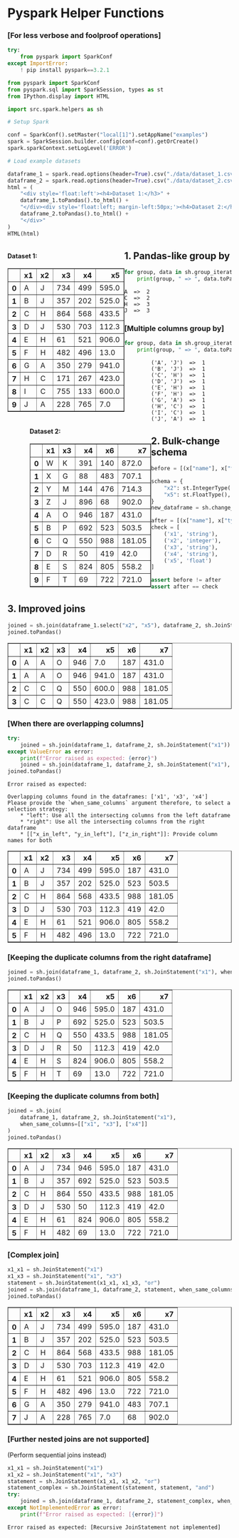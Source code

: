# Pyspark Helper Functions
### [For less verbose and foolproof operations]


```python
try:
    from pyspark import SparkConf
except ImportError:
    ! pip install pyspark==3.2.1

from pyspark import SparkConf
from pyspark.sql import SparkSession, types as st
from IPython.display import HTML

import src.spark.helpers as sh
```


```python
# Setup Spark

conf = SparkConf().setMaster("local[1]").setAppName("examples")
spark = SparkSession.builder.config(conf=conf).getOrCreate()
spark.sparkContext.setLogLevel('ERROR')
```


```python
# Load example datasets

dataframe_1 = spark.read.options(header=True).csv("./data/dataset_1.csv")
dataframe_2 = spark.read.options(header=True).csv("./data/dataset_2.csv")
html = (
    "<div style='float:left'><h4>Dataset 1:</h3>" +
    dataframe_1.toPandas().to_html() + 
    "</div><div style='float:left; margin-left:50px;'><h4>Dataset 2:</h3>" +
    dataframe_2.toPandas().to_html() +
    "</div>"
)
HTML(html)
```




<div style='float:left'><h4>Dataset 1:</h3><table border="1" class="dataframe">
  <thead>
    <tr style="text-align: right;">
      <th></th>
      <th>x1</th>
      <th>x2</th>
      <th>x3</th>
      <th>x4</th>
      <th>x5</th>
    </tr>
  </thead>
  <tbody>
    <tr>
      <th>0</th>
      <td>A</td>
      <td>J</td>
      <td>734</td>
      <td>499</td>
      <td>595.0</td>
    </tr>
    <tr>
      <th>1</th>
      <td>B</td>
      <td>J</td>
      <td>357</td>
      <td>202</td>
      <td>525.0</td>
    </tr>
    <tr>
      <th>2</th>
      <td>C</td>
      <td>H</td>
      <td>864</td>
      <td>568</td>
      <td>433.5</td>
    </tr>
    <tr>
      <th>3</th>
      <td>D</td>
      <td>J</td>
      <td>530</td>
      <td>703</td>
      <td>112.3</td>
    </tr>
    <tr>
      <th>4</th>
      <td>E</td>
      <td>H</td>
      <td>61</td>
      <td>521</td>
      <td>906.0</td>
    </tr>
    <tr>
      <th>5</th>
      <td>F</td>
      <td>H</td>
      <td>482</td>
      <td>496</td>
      <td>13.0</td>
    </tr>
    <tr>
      <th>6</th>
      <td>G</td>
      <td>A</td>
      <td>350</td>
      <td>279</td>
      <td>941.0</td>
    </tr>
    <tr>
      <th>7</th>
      <td>H</td>
      <td>C</td>
      <td>171</td>
      <td>267</td>
      <td>423.0</td>
    </tr>
    <tr>
      <th>8</th>
      <td>I</td>
      <td>C</td>
      <td>755</td>
      <td>133</td>
      <td>600.0</td>
    </tr>
    <tr>
      <th>9</th>
      <td>J</td>
      <td>A</td>
      <td>228</td>
      <td>765</td>
      <td>7.0</td>
    </tr>
  </tbody>
</table></div><div style='float:left; margin-left:50px;'><h4>Dataset 2:</h3><table border="1" class="dataframe">
  <thead>
    <tr style="text-align: right;">
      <th></th>
      <th>x1</th>
      <th>x3</th>
      <th>x4</th>
      <th>x6</th>
      <th>x7</th>
    </tr>
  </thead>
  <tbody>
    <tr>
      <th>0</th>
      <td>W</td>
      <td>K</td>
      <td>391</td>
      <td>140</td>
      <td>872.0</td>
    </tr>
    <tr>
      <th>1</th>
      <td>X</td>
      <td>G</td>
      <td>88</td>
      <td>483</td>
      <td>707.1</td>
    </tr>
    <tr>
      <th>2</th>
      <td>Y</td>
      <td>M</td>
      <td>144</td>
      <td>476</td>
      <td>714.3</td>
    </tr>
    <tr>
      <th>3</th>
      <td>Z</td>
      <td>J</td>
      <td>896</td>
      <td>68</td>
      <td>902.0</td>
    </tr>
    <tr>
      <th>4</th>
      <td>A</td>
      <td>O</td>
      <td>946</td>
      <td>187</td>
      <td>431.0</td>
    </tr>
    <tr>
      <th>5</th>
      <td>B</td>
      <td>P</td>
      <td>692</td>
      <td>523</td>
      <td>503.5</td>
    </tr>
    <tr>
      <th>6</th>
      <td>C</td>
      <td>Q</td>
      <td>550</td>
      <td>988</td>
      <td>181.05</td>
    </tr>
    <tr>
      <th>7</th>
      <td>D</td>
      <td>R</td>
      <td>50</td>
      <td>419</td>
      <td>42.0</td>
    </tr>
    <tr>
      <th>8</th>
      <td>E</td>
      <td>S</td>
      <td>824</td>
      <td>805</td>
      <td>558.2</td>
    </tr>
    <tr>
      <th>9</th>
      <td>F</td>
      <td>T</td>
      <td>69</td>
      <td>722</td>
      <td>721.0</td>
    </tr>
  </tbody>
</table></div>



## 1. Pandas-like group by


```python
for group, data in sh.group_iterator(dataframe_1, "x2"):
    print(group, " => ", data.toPandas().shape[0])
```

    A  =>  2
    C  =>  2
    H  =>  3
    J  =>  3


### [Multiple columns group by]


```python
for group, data in sh.group_iterator(dataframe_1, ["x1", "x2"]):
    print(group, " => ", data.toPandas().shape[0])
```

    ('A', 'J')  =>  1
    ('B', 'J')  =>  1
    ('C', 'H')  =>  1
    ('D', 'J')  =>  1
    ('E', 'H')  =>  1
    ('F', 'H')  =>  1
    ('G', 'A')  =>  1
    ('H', 'C')  =>  1
    ('I', 'C')  =>  1
    ('J', 'A')  =>  1


## 2. Bulk-change schema


```python
before = [(x["name"], x["type"]) for x in dataframe_1.schema.jsonValue()["fields"]]

schema = {
    "x2": st.IntegerType(),
    "x5": st.FloatType(),
}
new_dataframe = sh.change_schema(dataframe_1, schema)

after = [(x["name"], x["type"]) for x in new_dataframe.schema.jsonValue()["fields"]]
check = [
    ('x1', 'string'),
    ('x2', 'integer'),
    ('x3', 'string'),
    ('x4', 'string'),
    ('x5', 'float')
]

assert before != after
assert after == check
```

## 3. Improved joins


```python
joined = sh.join(dataframe_1.select("x2", "x5"), dataframe_2, sh.JoinStatement("x2", "x1"))
joined.toPandas()
```




<div>

<table border="1" class="dataframe">
  <thead>
    <tr style="text-align: right;">
      <th></th>
      <th>x1</th>
      <th>x2</th>
      <th>x3</th>
      <th>x4</th>
      <th>x5</th>
      <th>x6</th>
      <th>x7</th>
    </tr>
  </thead>
  <tbody>
    <tr>
      <th>0</th>
      <td>A</td>
      <td>A</td>
      <td>O</td>
      <td>946</td>
      <td>7.0</td>
      <td>187</td>
      <td>431.0</td>
    </tr>
    <tr>
      <th>1</th>
      <td>A</td>
      <td>A</td>
      <td>O</td>
      <td>946</td>
      <td>941.0</td>
      <td>187</td>
      <td>431.0</td>
    </tr>
    <tr>
      <th>2</th>
      <td>C</td>
      <td>C</td>
      <td>Q</td>
      <td>550</td>
      <td>600.0</td>
      <td>988</td>
      <td>181.05</td>
    </tr>
    <tr>
      <th>3</th>
      <td>C</td>
      <td>C</td>
      <td>Q</td>
      <td>550</td>
      <td>423.0</td>
      <td>988</td>
      <td>181.05</td>
    </tr>
  </tbody>
</table>
</div>



### [When there are overlapping columns]


```python
try:
    joined = sh.join(dataframe_1, dataframe_2, sh.JoinStatement("x1"))
except ValueError as error:
    print(f"Error raised as expected: {error}")
    joined = sh.join(dataframe_1, dataframe_2, sh.JoinStatement("x1"), when_same_columns="left")
joined.toPandas()
```

    Error raised as expected: 
    
    Overlapping columns found in the dataframes: ['x1', 'x3', 'x4']
    Please provide the `when_same_columns` argument therefore, to select a selection strategy:
    	* "left": Use all the intersecting columns from the left dataframe
    	* "right": Use all the intersecting columns from the right dataframe
    	* [["x_in_left", "y_in_left"], ["z_in_right"]]: Provide column names for both
    





<div>

<table border="1" class="dataframe">
  <thead>
    <tr style="text-align: right;">
      <th></th>
      <th>x1</th>
      <th>x2</th>
      <th>x3</th>
      <th>x4</th>
      <th>x5</th>
      <th>x6</th>
      <th>x7</th>
    </tr>
  </thead>
  <tbody>
    <tr>
      <th>0</th>
      <td>A</td>
      <td>J</td>
      <td>734</td>
      <td>499</td>
      <td>595.0</td>
      <td>187</td>
      <td>431.0</td>
    </tr>
    <tr>
      <th>1</th>
      <td>B</td>
      <td>J</td>
      <td>357</td>
      <td>202</td>
      <td>525.0</td>
      <td>523</td>
      <td>503.5</td>
    </tr>
    <tr>
      <th>2</th>
      <td>C</td>
      <td>H</td>
      <td>864</td>
      <td>568</td>
      <td>433.5</td>
      <td>988</td>
      <td>181.05</td>
    </tr>
    <tr>
      <th>3</th>
      <td>D</td>
      <td>J</td>
      <td>530</td>
      <td>703</td>
      <td>112.3</td>
      <td>419</td>
      <td>42.0</td>
    </tr>
    <tr>
      <th>4</th>
      <td>E</td>
      <td>H</td>
      <td>61</td>
      <td>521</td>
      <td>906.0</td>
      <td>805</td>
      <td>558.2</td>
    </tr>
    <tr>
      <th>5</th>
      <td>F</td>
      <td>H</td>
      <td>482</td>
      <td>496</td>
      <td>13.0</td>
      <td>722</td>
      <td>721.0</td>
    </tr>
  </tbody>
</table>
</div>



### [Keeping the duplicate columns from the right dataframe]


```python
joined = sh.join(dataframe_1, dataframe_2, sh.JoinStatement("x1"), when_same_columns="right")
joined.toPandas()
```




<div>

<table border="1" class="dataframe">
  <thead>
    <tr style="text-align: right;">
      <th></th>
      <th>x1</th>
      <th>x2</th>
      <th>x3</th>
      <th>x4</th>
      <th>x5</th>
      <th>x6</th>
      <th>x7</th>
    </tr>
  </thead>
  <tbody>
    <tr>
      <th>0</th>
      <td>A</td>
      <td>J</td>
      <td>O</td>
      <td>946</td>
      <td>595.0</td>
      <td>187</td>
      <td>431.0</td>
    </tr>
    <tr>
      <th>1</th>
      <td>B</td>
      <td>J</td>
      <td>P</td>
      <td>692</td>
      <td>525.0</td>
      <td>523</td>
      <td>503.5</td>
    </tr>
    <tr>
      <th>2</th>
      <td>C</td>
      <td>H</td>
      <td>Q</td>
      <td>550</td>
      <td>433.5</td>
      <td>988</td>
      <td>181.05</td>
    </tr>
    <tr>
      <th>3</th>
      <td>D</td>
      <td>J</td>
      <td>R</td>
      <td>50</td>
      <td>112.3</td>
      <td>419</td>
      <td>42.0</td>
    </tr>
    <tr>
      <th>4</th>
      <td>E</td>
      <td>H</td>
      <td>S</td>
      <td>824</td>
      <td>906.0</td>
      <td>805</td>
      <td>558.2</td>
    </tr>
    <tr>
      <th>5</th>
      <td>F</td>
      <td>H</td>
      <td>T</td>
      <td>69</td>
      <td>13.0</td>
      <td>722</td>
      <td>721.0</td>
    </tr>
  </tbody>
</table>
</div>



### [Keeping the duplicate columns from both]


```python
joined = sh.join(
    dataframe_1, dataframe_2, sh.JoinStatement("x1"), 
    when_same_columns=[["x1", "x3"], ["x4"]]
)
joined.toPandas()
```




<div>

<table border="1" class="dataframe">
  <thead>
    <tr style="text-align: right;">
      <th></th>
      <th>x1</th>
      <th>x2</th>
      <th>x3</th>
      <th>x4</th>
      <th>x5</th>
      <th>x6</th>
      <th>x7</th>
    </tr>
  </thead>
  <tbody>
    <tr>
      <th>0</th>
      <td>A</td>
      <td>J</td>
      <td>734</td>
      <td>946</td>
      <td>595.0</td>
      <td>187</td>
      <td>431.0</td>
    </tr>
    <tr>
      <th>1</th>
      <td>B</td>
      <td>J</td>
      <td>357</td>
      <td>692</td>
      <td>525.0</td>
      <td>523</td>
      <td>503.5</td>
    </tr>
    <tr>
      <th>2</th>
      <td>C</td>
      <td>H</td>
      <td>864</td>
      <td>550</td>
      <td>433.5</td>
      <td>988</td>
      <td>181.05</td>
    </tr>
    <tr>
      <th>3</th>
      <td>D</td>
      <td>J</td>
      <td>530</td>
      <td>50</td>
      <td>112.3</td>
      <td>419</td>
      <td>42.0</td>
    </tr>
    <tr>
      <th>4</th>
      <td>E</td>
      <td>H</td>
      <td>61</td>
      <td>824</td>
      <td>906.0</td>
      <td>805</td>
      <td>558.2</td>
    </tr>
    <tr>
      <th>5</th>
      <td>F</td>
      <td>H</td>
      <td>482</td>
      <td>69</td>
      <td>13.0</td>
      <td>722</td>
      <td>721.0</td>
    </tr>
  </tbody>
</table>
</div>



### [Complex join]


```python
x1_x1 = sh.JoinStatement("x1")
x1_x3 = sh.JoinStatement("x1", "x3")
statement = sh.JoinStatement(x1_x1, x1_x3, "or")
joined = sh.join(dataframe_1, dataframe_2, statement, when_same_columns="left")
joined.toPandas()
```




<div>

<table border="1" class="dataframe">
  <thead>
    <tr style="text-align: right;">
      <th></th>
      <th>x1</th>
      <th>x2</th>
      <th>x3</th>
      <th>x4</th>
      <th>x5</th>
      <th>x6</th>
      <th>x7</th>
    </tr>
  </thead>
  <tbody>
    <tr>
      <th>0</th>
      <td>A</td>
      <td>J</td>
      <td>734</td>
      <td>499</td>
      <td>595.0</td>
      <td>187</td>
      <td>431.0</td>
    </tr>
    <tr>
      <th>1</th>
      <td>B</td>
      <td>J</td>
      <td>357</td>
      <td>202</td>
      <td>525.0</td>
      <td>523</td>
      <td>503.5</td>
    </tr>
    <tr>
      <th>2</th>
      <td>C</td>
      <td>H</td>
      <td>864</td>
      <td>568</td>
      <td>433.5</td>
      <td>988</td>
      <td>181.05</td>
    </tr>
    <tr>
      <th>3</th>
      <td>D</td>
      <td>J</td>
      <td>530</td>
      <td>703</td>
      <td>112.3</td>
      <td>419</td>
      <td>42.0</td>
    </tr>
    <tr>
      <th>4</th>
      <td>E</td>
      <td>H</td>
      <td>61</td>
      <td>521</td>
      <td>906.0</td>
      <td>805</td>
      <td>558.2</td>
    </tr>
    <tr>
      <th>5</th>
      <td>F</td>
      <td>H</td>
      <td>482</td>
      <td>496</td>
      <td>13.0</td>
      <td>722</td>
      <td>721.0</td>
    </tr>
    <tr>
      <th>6</th>
      <td>G</td>
      <td>A</td>
      <td>350</td>
      <td>279</td>
      <td>941.0</td>
      <td>483</td>
      <td>707.1</td>
    </tr>
    <tr>
      <th>7</th>
      <td>J</td>
      <td>A</td>
      <td>228</td>
      <td>765</td>
      <td>7.0</td>
      <td>68</td>
      <td>902.0</td>
    </tr>
  </tbody>
</table>
</div>



### [Further nested joins are not supported]
(Perform sequential joins instead)


```python
x1_x1 = sh.JoinStatement("x1")
x1_x2 = sh.JoinStatement("x1", "x3")
statement = sh.JoinStatement(x1_x1, x1_x2, "or")
statement_complex = sh.JoinStatement(statement, statement, "and")
try:
    joined = sh.join(dataframe_1, dataframe_2, statement_complex, when_same_columns="left")
except NotImplementedError as error:
    print(f"Error raised as expected: [{error}]")
```

    Error raised as expected: [Recursive JoinStatement not implemented]
